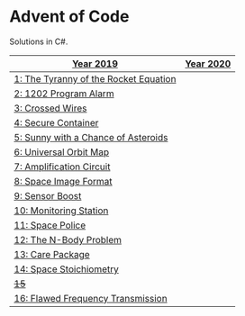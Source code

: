 # Advent of Code
Solutions in C#.

| [Year 2019](https://github.com/sindrekjr/AdventOfCode/blob/master/Solutions/Year2019) | [Year 2020](https://github.com/sindrekjr/AdventOfCode/blob/master/Solutions/Year2020) |
|-|-|
| [1: The Tyranny of the Rocket Equation](https://github.com/sindrekjr/AdventOfCode/blob/master/Solutions/Year2019/Day01/Solution.cs) | |
| [2: 1202 Program Alarm](https://github.com/sindrekjr/AdventOfCode/blob/master/Solutions/Year2019/Day02/Solution.cs) | |
| [3: Crossed Wires](https://github.com/sindrekjr/AdventOfCode/blob/master/Solutions/Year2019/Day03/Solution.cs) | |
| [4: Secure Container](https://github.com/sindrekjr/AdventOfCode/blob/master/Solutions/Year2019/Day04/Solution.cs) | |
| [5: Sunny with a Chance of Asteroids](https://github.com/sindrekjr/AdventOfCode/blob/master/Solutions/Year2019/Day05/Solution.cs) | |
| [6: Universal Orbit Map](https://github.com/sindrekjr/AdventOfCode/blob/master/Solutions/Year2019/Day06/Solution.cs) | |
| [7: Amplification Circuit](https://github.com/sindrekjr/AdventOfCode/blob/master/Solutions/Year2019/Day07/Solution.cs) | |
| [8: Space Image Format](https://github.com/sindrekjr/AdventOfCode/blob/master/Solutions/Year2019/Day08/Solution.cs) | |
| [9: Sensor Boost](https://github.com/sindrekjr/AdventOfCode/blob/master/Solutions/Year2019/Day09/Solution.cs) | |
| [10: Monitoring Station](https://github.com/sindrekjr/AdventOfCode/blob/master/Solutions/Year2019/Day10/Solution.cs) | |
| [11: Space Police](https://github.com/sindrekjr/AdventOfCode/blob/master/Solutions/Year2019/Day11/Solution.cs) | |
| [12: The N-Body Problem](https://github.com/sindrekjr/AdventOfCode/blob/master/Solutions/Year2019/Day12/Solution.cs) | |
| [13: Care Package](https://github.com/sindrekjr/AdventOfCode/blob/master/Solutions/Year2019/Day13/Solution.cs) | |
| [14: Space Stoichiometry](https://github.com/sindrekjr/AdventOfCode/blob/master/Solutions/Year2019/Day14/Solution.cs) | |
| [~~15~~](https://github.com/sindrekjr/AdventOfCode/blob/master/Solutions/Year2019/Day15/Solution.cs) |  |
| [16: Flawed Frequency Transmission](https://github.com/sindrekjr/AdventOfCode/blob/master/Solutions/Year2019/Day16/Solution.cs) | |